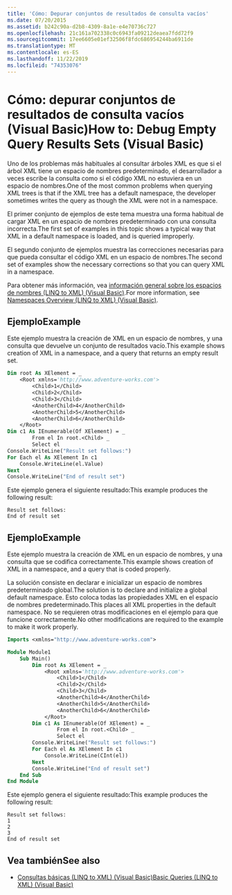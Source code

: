 ```yaml
---
title: 'Cómo: Depurar conjuntos de resultados de consulta vacíos'
ms.date: 07/20/2015
ms.assetid: b242c90a-d2b8-4309-8a1e-e4e70736c727
ms.openlocfilehash: 21c161a702338c0c6943fa09212deaea7fdd72f9
ms.sourcegitcommit: 17ee6605e01ef32506f8fdc686954244ba6911de
ms.translationtype: MT
ms.contentlocale: es-ES
ms.lasthandoff: 11/22/2019
ms.locfileid: "74353076"
---
```

# <a name="how-to-debug-empty-query-results-sets-visual-basic"></a><span data-ttu-id="3fe58-102">Cómo: depurar conjuntos de resultados de consulta vacíos (Visual Basic)</span><span class="sxs-lookup"><span data-stu-id="3fe58-102">How to: Debug Empty Query Results Sets (Visual Basic)</span></span>

<span data-ttu-id="3fe58-103">Uno de los problemas más habituales al consultar árboles XML es que si el árbol XML tiene un espacio de nombres predeterminado, el desarrollador a veces escribe la consulta como si el código XML no estuviera en un espacio de nombres.</span><span class="sxs-lookup"><span data-stu-id="3fe58-103">One of the most common problems when querying XML trees is that if the XML tree has a default namespace, the developer sometimes writes the query as though the XML were not in a namespace.</span></span>

<span data-ttu-id="3fe58-104">El primer conjunto de ejemplos de este tema muestra una forma habitual de cargar XML en un espacio de nombres predeterminado con una consulta incorrecta.</span><span class="sxs-lookup"><span data-stu-id="3fe58-104">The first set of examples in this topic shows a typical way that XML in a default namespace is loaded, and is queried improperly.</span></span>

<span data-ttu-id="3fe58-105">El segundo conjunto de ejemplos muestra las correcciones necesarias para que pueda consultar el código XML en un espacio de nombres.</span><span class="sxs-lookup"><span data-stu-id="3fe58-105">The second set of examples show the necessary corrections so that you can query XML in a namespace.</span></span>

<span data-ttu-id="3fe58-106">Para obtener más información, vea [información general sobre los espacios de nombres (LINQ to XML) (Visual Basic)](namespaces-overview-linq-to-xml.md).</span><span class="sxs-lookup"><span data-stu-id="3fe58-106">For more information, see [Namespaces Overview (LINQ to XML) (Visual Basic)](namespaces-overview-linq-to-xml.md).</span></span>

## <a name="example"></a><span data-ttu-id="3fe58-107">Ejemplo</span><span class="sxs-lookup"><span data-stu-id="3fe58-107">Example</span></span>

<span data-ttu-id="3fe58-108">Este ejemplo muestra la creación de XML en un espacio de nombres, y una consulta que devuelve un conjunto de resultados vacío.</span><span class="sxs-lookup"><span data-stu-id="3fe58-108">This example shows creation of XML in a namespace, and a query that returns an empty result set.</span></span>

```vb
Dim root As XElement = _
    <Root xmlns='http://www.adventure-works.com'>
        <Child>1</Child>
        <Child>2</Child>
        <Child>3</Child>
        <AnotherChild>4</AnotherChild>
        <AnotherChild>5</AnotherChild>
        <AnotherChild>6</AnotherChild>
    </Root>
Dim c1 As IEnumerable(Of XElement) = _
        From el In root.<Child> _
        Select el
Console.WriteLine("Result set follows:")
For Each el As XElement In c1
    Console.WriteLine(el.Value)
Next
Console.WriteLine("End of result set")
```

<span data-ttu-id="3fe58-109">Este ejemplo genera el siguiente resultado:</span><span class="sxs-lookup"><span data-stu-id="3fe58-109">This example produces the following result:</span></span>

```console
Result set follows:
End of result set
```

## <a name="example"></a><span data-ttu-id="3fe58-110">Ejemplo</span><span class="sxs-lookup"><span data-stu-id="3fe58-110">Example</span></span>

<span data-ttu-id="3fe58-111">Este ejemplo muestra la creación de XML en un espacio de nombres, y una consulta que se codifica correctamente.</span><span class="sxs-lookup"><span data-stu-id="3fe58-111">This example shows creation of XML in a namespace, and a query that is coded properly.</span></span>

<span data-ttu-id="3fe58-112">La solución consiste en declarar e inicializar un espacio de nombres predeterminado global.</span><span class="sxs-lookup"><span data-stu-id="3fe58-112">The solution is to declare and initialize a global default namespace.</span></span> <span data-ttu-id="3fe58-113">Esto coloca todas las propiedades XML en el espacio de nombres predeterminado.</span><span class="sxs-lookup"><span data-stu-id="3fe58-113">This places all XML properties in the default namespace.</span></span> <span data-ttu-id="3fe58-114">No se requieren otras modificaciones en el ejemplo para que funcione correctamente.</span><span class="sxs-lookup"><span data-stu-id="3fe58-114">No other modifications are required to the example to make it work properly.</span></span>

```vb
Imports <xmlns="http://www.adventure-works.com">

Module Module1
    Sub Main()
        Dim root As XElement = _
            <Root xmlns='http://www.adventure-works.com'>
                <Child>1</Child>
                <Child>2</Child>
                <Child>3</Child>
                <AnotherChild>4</AnotherChild>
                <AnotherChild>5</AnotherChild>
                <AnotherChild>6</AnotherChild>
            </Root>
        Dim c1 As IEnumerable(Of XElement) = _
                From el In root.<Child> _
                Select el
        Console.WriteLine("Result set follows:")
        For Each el As XElement In c1
            Console.WriteLine(CInt(el))
        Next
        Console.WriteLine("End of result set")
    End Sub
End Module
```

<span data-ttu-id="3fe58-115">Este ejemplo genera el siguiente resultado:</span><span class="sxs-lookup"><span data-stu-id="3fe58-115">This example produces the following result:</span></span>

```console
Result set follows:
1
2
3
End of result set
```

## <a name="see-also"></a><span data-ttu-id="3fe58-116">Vea también</span><span class="sxs-lookup"><span data-stu-id="3fe58-116">See also</span></span>

- [<span data-ttu-id="3fe58-117">Consultas básicas (LINQ to XML) (Visual Basic)</span><span class="sxs-lookup"><span data-stu-id="3fe58-117">Basic Queries (LINQ to XML) (Visual Basic)</span></span>](../../../../visual-basic/programming-guide/concepts/linq/basic-queries-linq-to-xml.md)
